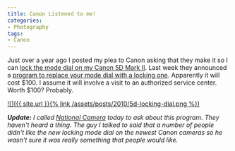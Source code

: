 ```yaml
---
title: Canon Listened to me!
categories:
- Photography
tags:
- Canon
---
```


Just over a year ago I posted my plea to Canon asking that they make it so I can [lock the mode dial on my Canon 5D Mark II](/thingelstad/canon-let-me-lock-my-mode).
Last week they announced a [program to replace your mode dial with a locking one](http://www.usa.canon.com/cusa/consumer/products/cameras/slr_cameras/eos_7d?pageKeyCode=prdAdvDetail&docId=0901e02480245968). Apparently it will cost $100. I assume it will involve a visit to an authorized service center. Worth $100? Probably.

[![]({{ site.url }}{% link /assets/posts/2010/5d-locking-dial.png %})](http://www.usa.canon.com/cusa/consumer/products/cameras/slr_cameras/eos_7d?pageKeyCode=prdAdvDetail&docId=0901e02480245968)

_**Update:** I called [National Camera](http://nationalcamera.com/) today to ask about this program. They haven't heard a thing. The guy I talked to said that a number of people didn't like the new locking mode dial on the newest Canon cameras so he wasn't sure it was really something that people would like._
